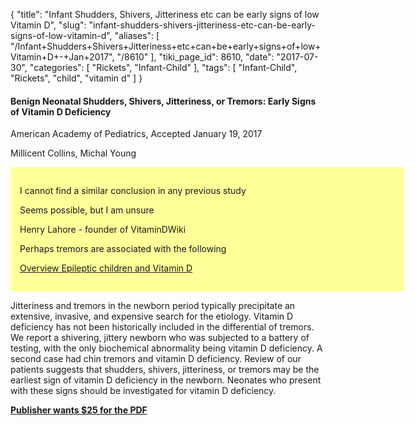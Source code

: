 {
    "title": "Infant Shudders, Shivers, Jitteriness etc can be early signs of low Vitamin D",
    "slug": "infant-shudders-shivers-jitteriness-etc-can-be-early-signs-of-low-vitamin-d",
    "aliases": [
        "/Infant+Shudders+Shivers+Jitteriness+etc+can+be+early+signs+of+low+Vitamin+D+-+Jan+2017",
        "/8610"
    ],
    "tiki_page_id": 8610,
    "date": "2017-07-30",
    "categories": [
        "Rickets",
        "Infant-Child"
    ],
    "tags": [
        "Infant-Child",
        "Rickets",
        "child",
        "vitamin d"
    ]
}


#### Benign Neonatal Shudders, Shivers, Jitteriness, or Tremors: Early Signs of Vitamin D Deficiency

American Academy of Pediatrics, Accepted January 19, 2017

Millicent Collins, Michal Young

<div class="border" style="background-color:#FF9;padding:15px;margin:10px 0;border-radius:5px;width:600px">

I cannot find a similar conclusion in any previous study

Seems possible, but I am unsure

Henry Lahore - founder of VitaminDWiki

Perhaps tremors are associated with the following

[Overview Epileptic children and Vitamin D](/posts/overview-epileptic-children-and-vitamin-d)

</div>

Jitteriness and tremors in the newborn period typically precipitate an extensive, invasive, and expensive search for the etiology. Vitamin D deficiency has not been historically included in the differential of tremors. We report a shivering, jittery newborn who was subjected to a battery of testing, with the only biochemical abnormality being vitamin D deficiency. A second case had chin tremors and vitamin D deficiency. Review of our patients suggests that shudders, shivers, jitteriness, or tremors may be the earliest sign of vitamin D deficiency in the newborn. Neonates who present with these signs should be investigated for vitamin D deficiency.

 **[Publisher wants $25 for the PDF](http://pediatrics.aappublications.org/content/early/2017/07/24/peds.2016-0719)**